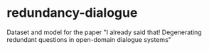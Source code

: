 # redundancy-dialogue
Dataset and model for the paper "I already said that! Degenerating redundant questions in open-domain dialogue systems"
